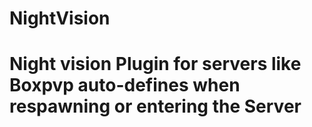 # NightVision



# Night vision Plugin for servers like Boxpvp auto-defines when respawning or entering the Server
